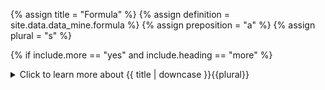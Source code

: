 <!--------------------------------------------- TITLE AND DEFINITION starts -->

{% assign title = "Formula" %}
{% assign definition = site.data.data_mine.formula %}
{% assign preposition = "a" %}
{% assign plural = "s" %}

<!--------------------------------------------- TITLE AND DEFINITION ends -->

{% if include.more == "yes" and include.heading == "more" %}
<details class="detailsCollapsible"><summary class="nobr">Click to learn more about {{ title | downcase }}{{plural}}
</summary>
{% endif %}

{% if include.heading != "" and include.heading != "more" %}
{{include.heading}} {{title}}
{% endif %}

{% if include.icon != "no" %} 

{% if include.table == "yes" and include.icon != "no" %}
<table class="definitionTable"><tr><td>
{% endif %}

<img src='images/icons/{{include.icon}}{{ title | downcase | replace: " ", "-" }}.png' />

{% if include.table == "yes" and include.icon != "no" %}
</td><td>
{% endif %}

{% endif %}

{% if include.definition == "bold" %}
<strong>{{ definition }}</strong>
{% else %}
{% if include.definition != "no" %}
{{ definition }}
{% endif %}
{% endif %}

{% if include.table == "yes" and include.icon != "no" %}
</td></tr></table>
{% endif %}

{% if include.more == "yes" and include.content == "more" and include.heading != "more" %}
<details class="detailsCollapsible"><summary class="nobr">Click to learn more about {{ title | downcase }}{{plural}}
</summary>
{% endif %}

{% if include.content != "no" %}

<!--------------------------------------------- CONTENT starts -->

A formula may act in slightly different ways depending on the ```isCaculated``` attribute in the record property configuration:

* When a property is calculated (```"isCalculated": true```), the formula assigns to the property a value that is calculated in the calculations procedure. Even if the property is not stored in the dataset, it is made available as a *calculated property* to other bots that may have the dataset as input.

* When a property is not calculated (```"isCalculated": false``` or the attribute is not defined in the configuration) the formula is applied in the data building procedure.

<!--------------------------------------------- CONTENT ends -->

{% endif %}

{% if include.more == "yes" and include.content != "more" and include.heading != "more" %}
<details class="detailsCollapsible"><summary class="nobr">Click to learn more about {{ title | downcase }}{{plural}}
</summary>
{% endif %}

{% if include.adding != "" %}

{{include.adding}} Adding {{preposition}} {{title}} Node

<!--------------------------------------------- ADDING starts -->

To add a formula, select *Add Formula* on the record property menu.

<!--------------------------------------------- ADDING ends -->

{% endif %}

{% if include.configuring != "" %}

{{include.configuring}} Configuring the {{title}}

<!--------------------------------------------- CONFIGURING starts -->

XXXXXXXXXXXXXXXXXXXXXXXXXXXXXXXXXXXXXXXXXXXXXXXXXXXXXX

<!--------------------------------------------- CONFIGURING ends -->

{% endif %}

{% if include.starting != "" %}

{{include.starting}} Starting {{preposition}} {{title}}

<!--------------------------------------------- STARTING starts -->

XXXXXXXXXXXXXXXXXXXXXXXXXXXXXXXXXXXXXXXXXXXXXXXXXXXXXX

<!--------------------------------------------- STARTING ends -->

{% endif %}

{% if include.more == "yes" %}
</details>
{% endif %}